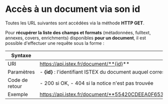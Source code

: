 # Accès à un document via son id

Toutes les URL suivantes sont accédées via la méthode **HTTP GET**.

Pour **récupérer la liste des champs et formats** \(métadonnées, fulltext, annexes, covers, enrichments\) disponibles **pour un document**, il est possible d'effectuer une requête sous la forme :

| Syntaxe |  |
| --- | --- |
| URI | https://api.istex.fr/document/**{id}** |
| Paramètres | - **{id}** : l'identifiant ISTEX du document auquel correspond la notice. |
| Code de retour | - 200 si OK,  - 404 si la notice n'est pas trouvée |
| Exemple | https://api.istex.fr/document/**55420CDEEA0F6538E215A511C72E2E5E57570138** |

